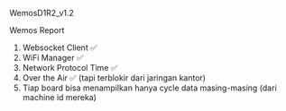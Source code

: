 WemosD1R2_v1.2

Wemos Report

1. Websocket Client ✅
2. WiFi Manager ✅
3. Network Protocol Time ✅
4. Over the Air ✅ (tapi terblokir dari jaringan kantor)
5. Tiap board bisa menampilkan hanya cycle data masing-masing (dari machine id mereka)